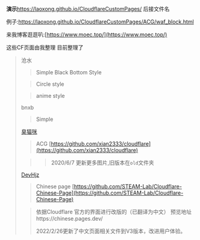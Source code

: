 **演示**https://laoxong.github.io/CloudflareCustomPages/ 后接文件名

例子:https://laoxong.github.io/CloudflareCustomPages/ACG/waf_block.html

来我博客逛逛叭:[https://www.moec.top/](https://www.moec.top/)



这些CF页面由我整理
目前整理了

>沧水
>
>> Simple Black Bottom Style
>
>> Circle style
>
>> anime style
>
>bnxb
>
>> Simple
>
>[臭猫咪](https://github.com/xian2333)
>
>> ACG [https://github.com/xian2333/cloudflare](https://github.com/xian2333/cloudflare)
>
>> > 2020/6/7 更新更多图片,旧版本在`old`文件夹
>
>[DevHjz](https://github.com/DevHjz) 
>
>> Chinese page [https://github.com/STEAM-Lab/Cloudflare-Chinese-Page](https://github.com/STEAM-Lab/Cloudflare-Chinese-Page)
>
>> 依据Cloudflare 官方的界面进行改版的（已翻译为中文）
>> 预览地址https://chinese.pages.dev/
>>
>> 2022/2/26更新了中文页面相关文件到V3版本，改进用户体验。
